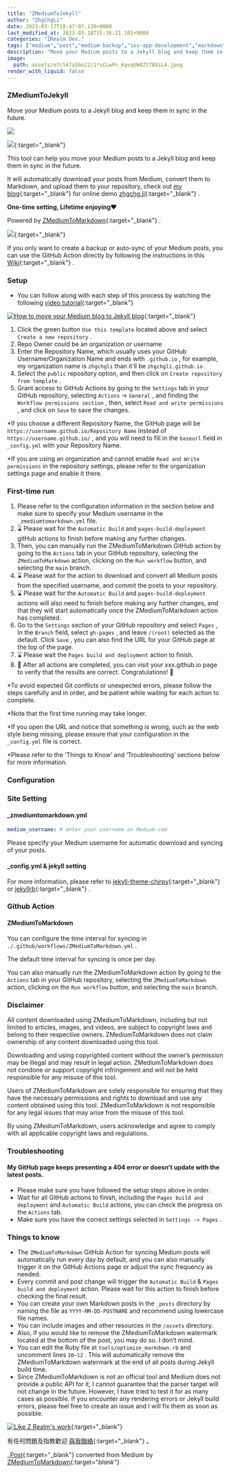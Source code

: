 ```yaml
---
title: "ZMediumToJekyll"
author: "ZhgChgLi"
date: 2023-03-17T18:47:07.138+0000
last_modified_at: 2023-03-18T15:36:21.103+0000
categories: "ZRealm Dev."
tags: ["medium","post","medium-backup","ios-app-development","markdown"]
description: "Move your Medium posts to a Jekyll blog and keep them in sync in the future."
image:
  path: assets/e7c547a5be22/1*zCLwPn_KqvqUW4Zt7BXiLA.jpeg
render_with_liquid: false
---
```


### ZMediumToJekyll

Move your Medium posts to a Jekyll blog and keep them in sync in the future\.


![](/assets/e7c547a5be22/1*zCLwPn_KqvqUW4Zt7BXiLA.jpeg)



[![](https://opengraph.githubassets.com/8296549530b9d1537b7b05f38b9abbb6463757f770f2622a11632b3ff32eee19/ZhgChgLi/ZMediumToJekyll)](https://github.com/ZhgChgLi/ZMediumToJekyll){:target="_blank"}


This tool can help you move your Medium posts to a Jekyll blog and keep them in sync in the future\.

It will automatically download your posts from Medium, convert them to Markdown, and upload them to your repository, check out [my blog](https://github.com/ZhgChgLi/zhgchgli.github.io/){:target="_blank"} for online demo [zhgchg\.li](https://zhgchg.li/){:target="_blank"} \.

**One\-time setting, Lifetime enjoying❤️**

Powered by [ZMediumToMarkdown](https://github.com/ZhgChgLi/ZMediumToMarkdown){:target="_blank"} \.


[![](https://repository-images.githubusercontent.com/493527574/9b5b7025-cc95-4e81-84a9-b38706093c27)](https://github.com/ZhgChgLi/ZMediumToMarkdown){:target="_blank"}


If you only want to create a backup or auto\-sync of your Medium posts, you can use the GitHub Action directly by following the instructions in this [Wiki](https://github.com/ZhgChgLi/ZMediumToMarkdown/wiki/How-to-use-Github-Action-as-your-free-&-no-code-Medium-Posts-backup-service){:target="_blank"} \.
### Setup
- You can follow along with each step of this process by watching the following [video tutorial](https://www.youtube.com/watch?v=qsnZKFL3vks){:target="_blank"}



[![How to move your Medium blog to Jekyll blog](/assets/e7c547a5be22/4dc7_hqdefault.jpg "How to move your Medium blog to Jekyll blog")](https://www.youtube.com/watch?v=qsnZKFL3vks){:target="_blank"}

1. Click the green button `Use this template` located above and select `Create a new repository` \.
2. Repo Owner could be an organization or username
3. Enter the Repository Name, which usually uses your GitHub Username/Organization Name and ends with `.github.io` , for example, my organization name is `zhgchgli` than it'll be `zhgchgli.github.io` \.
4. Select the `public` repository option, and then click on `Create repository from template` \.
5. Grant access to GitHub Actions by going to the `Settings` tab in your GitHub repository, selecting `Actions` \-> `General` , and finding the `Workflow permissions section` , then, select `Read and write permissions` , and click on `Save` to save the changes\.


\*If you choose a different Repository Name, the GitHub page will be `https://username.github.io/Repository Name` instead of `https://username.github.io/` , and you will need to fill in the `baseurl` field in `_config.yml` with your Repository Name\.

\*If you are using an organization and cannot enable `Read and Write permissions` in the repository settings, please refer to the organization settings page and enable it there\.
### First\-time run
1. Please refer to the configuration information in the section below and make sure to specify your Medium username in the `_zmediumtomarkdown.yml` file\.
2. ⌛️ Please wait for the `Automatic Build` and `pages-build-deployment` gitHub actions to finish before making any further changes\.
3. Then, you can manually run the ZMediumToMarkdown GitHub action by going to the `Actions` tab in your GitHub repository, selecting the `ZMediumToMarkdown` action, clicking on the `Run workflow` button, and selecting the `main` branch\.
4. ⌛️ Please wait for the action to download and convert all Medium posts from the specified username, and commit the posts to your repository\.
5. ⌛️ Please wait for the `Automatic Build` and `pages-build-deployment` actions will also need to finish before making any further changes, and that they will start automatically once the ZMediumToMarkdown action has completed\.
6. Go to the `Settings` section of your GitHub repository and select `Pages` , In the `Branch` field, select `gh-pages` , and leave `/(root)` selected as the default\. Click `Save` , you can also find the URL for your GitHub page at the top of the page\.
7. ⌛️ Please wait the `Pages build and deployment` action to finish\.
8. 🎉 After all actions are completed, you can visit your xxx\.github\.io page to verify that the results are correct\. Congratulations\! 🎉


\*To avoid expected Git conflicts or unexpected errors, please follow the steps carefully and in order, and be patient while waiting for each action to complete\.

\*Note that the first time running may take longer\.

\*If you open the URL and notice that something is wrong, such as the web style being missing, please ensure that your configuration in the `_config.yml` file is correct\.

\*Please refer to the ‘Things to Know’ and ‘Troubleshooting’ sections below for more information\.
### Configuration
### Site Setting
#### \_zmediumtomarkdown\.yml
```yaml
medium_username: # enter your username on Medium.com
```

Please specify your Medium username for automatic download and syncing of your posts\.
#### \_config\.yml & jekyll setting

For more information, please refer to [jekyll\-theme\-chirpy](https://github.com/cotes2020/jekyll-theme-chirpy/){:target="_blank"} or [jekyllrb](https://jekyllrb.com/){:target="_blank"} \.
### Github Action
#### ZMediumToMarkdown

You can configure the time interval for syncing in `./.github/workflows/ZMediumToMarkdown.yml` \.

The default time interval for syncing is once per day\.

You can also manually run the ZMediumToMarkdown action by going to the `Actions` tab in your GitHub repository, selecting the `ZMediumToMarkdown` action, clicking on the `Run workflow` button, and selecting the `main` branch\.
### Disclaimer

All content downloaded using ZMediumToMarkdown, including but not limited to articles, images, and videos, are subject to copyright laws and belong to their respective owners\. ZMediumToMarkdown does not claim ownership of any content downloaded using this tool\.

Downloading and using copyrighted content without the owner’s permission may be illegal and may result in legal action\. ZMediumToMarkdown does not condone or support copyright infringement and will not be held responsible for any misuse of this tool\.

Users of ZMediumToMarkdown are solely responsible for ensuring that they have the necessary permissions and rights to download and use any content obtained using this tool\. ZMediumToMarkdown is not responsible for any legal issues that may arise from the misuse of this tool\.

By using ZMediumToMarkdown, users acknowledge and agree to comply with all applicable copyright laws and regulations\.
### Troubleshooting
#### My GitHub page keeps presenting a 404 error or doesn’t update with the latest posts\.
- Please make sure you have followed the setup steps above in order\.
- Wait for all GitHub actions to finish, including the `Pages build and deployment` and `Automatic Build` actions, you can check the progress on the `Actions` tab\.
- Make sure you have the correct settings selected in `Settings -> Pages` \.

### Things to know
- The `ZMediumToMarkdown` GitHub Action for syncing Medium posts will automatically run every day by default, and you can also manually trigger it on the GitHub Actions page or adjust the sync frequency as needed\.
- Every commit and post change will trigger the `Automatic Build` & `Pages build and deployment` action\. Please wait for this action to finish before checking the final result\.
- You can create your own Markdown posts in the `_posts` directory by naming the file as `YYYY-MM-DD-POSTNAME` and recommend using lowercase file names\.
- You can include images and other resources in the `/assets` directory\.
- Also, if you would like to remove the ZMediumToMarkdown watermark located at the bottom of the post, you may do so\. I don’t mind\.
- You can edit the Ruby file at `tools/optimize_markdown.rb` and uncomment lines `10–12` \. This will automatically remove the ZMediumToMarkdown watermark at the end of all posts during Jekyll build time\.
- Since ZMediumToMarkdown is not an official tool and Medium does not provide a public API for it, I cannot guarantee that the parser target will not change in the future\. However, I have tried to test it for as many cases as possible\. If you encounter any rendering errors or Jekyll build errors, please feel free to create an issue and I will fix them as soon as possible\.



[![Like Z Realm's work](https://button.like.co/images/og/likebutton.png "Like Z Realm's work")](https://button.like.co/in/like/zhgchgli){:target="_blank"}


有任何問題及指教歡迎 [與我聯絡](https://www.zhgchg.li/contact){:target="_blank"} 。



_[Post](https://medium.com/zrealm-ios-dev/zmediumtojekyll-e7c547a5be22){:target="_blank"} converted from Medium by [ZMediumToMarkdown](https://github.com/ZhgChgLi/ZMediumToMarkdown){:target="_blank"}._

